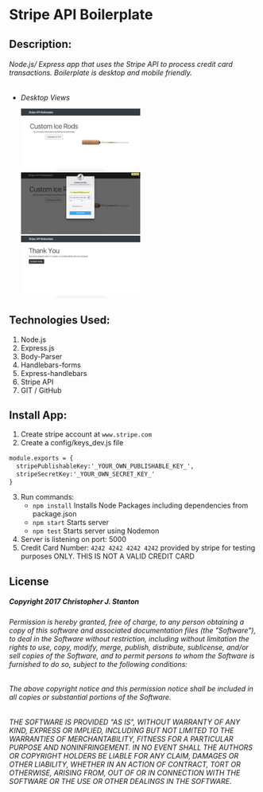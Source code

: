 
# Stripe API Boilerplate

## Description:
###### Node.js/ Express app that uses the Stripe API to process credit card transactions.  Boilerplate is desktop and mobile friendly.

- *Desktop Views*

  <img src="./public/img/screenshots/main.png" width="50%">

  <img src="./public/img/screenshots/card.png" width="50%">

  <img src="./public/img/screenshots/success.png" width="50%">


## Technologies Used:
  1. Node.js
  2. Express.js
  3. Body-Parser
  6. Handlebars-forms
  7. Express-handlebars
  8. Stripe API
  9. GIT / GitHub


## Install App:
1. Create stripe account at ``www.stripe.com``
2. Create a config/keys_dev.js file

  ````
  module.exports = {
    stripePublishableKey:'_YOUR_OWN_PUBLISHABLE_KEY_',
    stripeSecretKey:'_YOUR_OWN_SECRET_KEY_'
  }
  ````
3. Run commands:
    - `` npm install `` Installs Node Packages including dependencies from package.json
    - ``` npm start ``` Starts server
    - ``` npm test ``` Starts server using Nodemon
4. Server is listening on port: 5000
5. Credit Card Number: ``4242 4242 4242 4242`` provided by stripe for testing purposes ONLY.  THIS IS NOT A VALID CREDIT CARD


## License
##### Copyright 2017 Christopher J. Stanton

###### Permission is hereby granted, free of charge, to any person obtaining a copy of this software and associated documentation files (the "Software"), to deal in the Software without restriction, including without limitation the rights to use, copy, modify, merge, publish, distribute, sublicense, and/or sell copies of the Software, and to permit persons to whom the Software is furnished to do so, subject to the following conditions:

###### The above copyright notice and this permission notice shall be included in all copies or substantial portions of the Software.

###### THE SOFTWARE IS PROVIDED "AS IS", WITHOUT WARRANTY OF ANY KIND, EXPRESS OR IMPLIED, INCLUDING BUT NOT LIMITED TO THE WARRANTIES OF MERCHANTABILITY, FITNESS FOR A PARTICULAR PURPOSE AND NONINFRINGEMENT. IN NO EVENT SHALL THE AUTHORS OR COPYRIGHT HOLDERS BE LIABLE FOR ANY CLAIM, DAMAGES OR OTHER LIABILITY, WHETHER IN AN ACTION OF CONTRACT, TORT OR OTHERWISE, ARISING FROM, OUT OF OR IN CONNECTION WITH THE SOFTWARE OR THE USE OR OTHER DEALINGS IN THE SOFTWARE.
